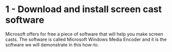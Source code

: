 
# 1 - Download and install screen cast software

Microsoft offers for free a piece of software that will help you make screen casts.  The software is called Microsoft Windows Media Encoder and it is the software we will demonstrate in this how-to.  